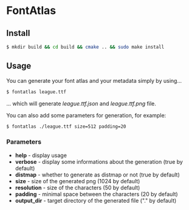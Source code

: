 FontAtlas
==========

Install
-------

```sh
$ mkdir build && cd build && cmake .. && sudo make install
```

Usage
-----

You can generate your font atlas and your metadata simply by using...

```sh
$ fontatlas league.ttf
````

... which will generate _league.ttf.json_ and _league.ttf.png_ file.

You can also add some parameters for generation, for example:

```sh
$ fontatlas ./league.ttf size=512 padding=20
```

### Parameters

- __help__ - display usage
- __verbose__ - display some informations about the generation (true by default)
- __distmap__ - whether to generate as distmap or not (true by default)
- __size__ - size of the generated png (1024 by default)
- __resolution__ - size of the characters (50 by default)
- __padding__ - minimal space between the characters (20 by default)
- __output_dir__ - target directory of the generated file ("." by default)
